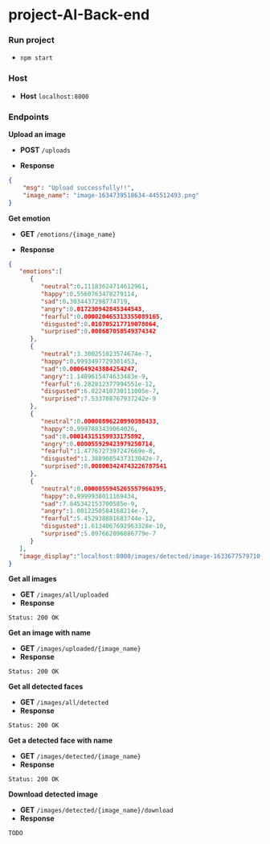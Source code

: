 # project-AI-Back-end

### Run project
- ``npm start``

### Host
- **Host** ``localhost:8000``

### Endpoints

**Upload an image**

- **POST**  ``/uploads``

- **Response**
```json
{
    "msg": "Upload successfully!!",
    "image_name": "image-1634739518634-445512493.png"
}
```


**Get emotion**

- **GET** ``/emotions/{image_name}``

- **Response**
```json
{
   "emotions":[
      {
         "neutral":0.11183624714612961,
         "happy":0.5560763478279114,
         "sad":0.3034437298774719,
         "angry":0.017230942845344543,
         "fearful":0.000020465313355089165,
         "disgusted":0.010705217719078064,
         "surprised":0.000687058549374342
      },
      {
         "neutral":3.300251023574674e-7,
         "happy":0.9993497729301453,
         "sad":0.000649243884254247,
         "angry":1.1409615474633483e-9,
         "fearful":6.282812377994551e-12,
         "disgusted":6.022410730111005e-7,
         "surprised":7.533708767937242e-9
      },
      {
         "neutral":0.00000896220990398433,
         "happy":0.9997883439064026,
         "sad":0.00014315159933175892,
         "angry":0.000055929423979250714,
         "fearful":1.4776727397247669e-8,
         "disgusted":1.3889085437313042e-7,
         "surprised":0.000003424743226787541
      },
      {
         "neutral":0.0000055945265557966195,
         "happy":0.9999938011169434,
         "sad":7.845342153700585e-9,
         "angry":1.0012250584168214e-7,
         "fearful":5.452938881683744e-12,
         "disgusted":1.6134067692963328e-10,
         "surprised":5.097662096886779e-7
      }
   ],
   "image_display":"localhost:8000/images/detected/image-1633677579710-387173672.jpg"
}
```

**Get all images**
- **GET** ``/images/all/uploaded``
- **Response**
```text
Status: 200 OK
```

**Get an image with name**
- **GET** ``/images/uploaded/{image_name}``
- **Response** 
```text
Status: 200 OK
```

**Get all detected faces**
- **GET** ``/images/all/detected``
- **Response**
```text
Status: 200 OK
```

**Get a detected face with name**
- **GET** ``/images/detected/{image_name}``
- **Response** 
```text
Status: 200 OK
```

**Download detected image**
- **GET** ``/images/detected/{image_name}/download``
- **Response**
```text
TODO
```
